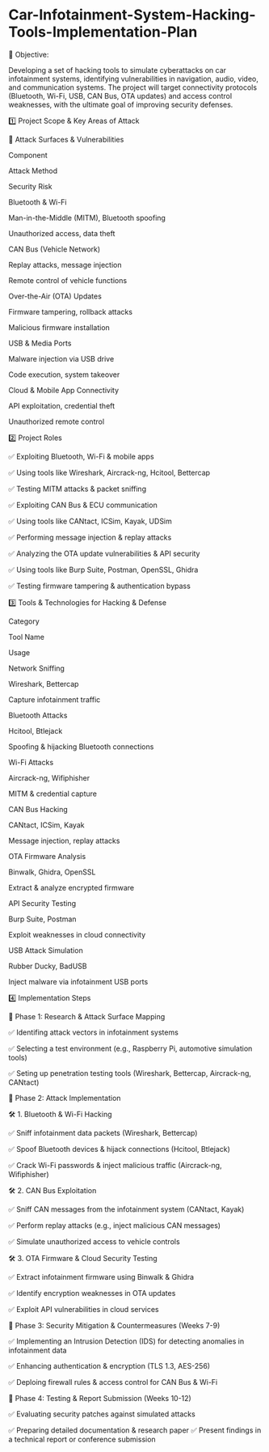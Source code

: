 # Car-Infotainment-System-Hacking-Tools-Implementation-Plan

📌 Objective:


Developing  a set of hacking tools to simulate cyberattacks on car infotainment systems, identifying vulnerabilities in navigation, audio, video, and communication systems. The project will target connectivity protocols (Bluetooth, Wi-Fi, USB, CAN Bus, OTA updates) and access control weaknesses, with the ultimate goal of improving security defenses.

1️⃣ Project Scope & Key Areas of Attack


🔹 Attack Surfaces & Vulnerabilities

Component

Attack Method

Security Risk

Bluetooth & Wi-Fi

Man-in-the-Middle (MITM), Bluetooth spoofing

Unauthorized access, data theft

CAN Bus (Vehicle Network)

Replay attacks, message injection

Remote control of vehicle functions

Over-the-Air (OTA) Updates

Firmware tampering, rollback attacks

Malicious firmware installation

USB & Media Ports

Malware injection via USB drive

Code execution, system takeover

Cloud & Mobile App Connectivity

API exploitation, credential theft

Unauthorized remote control

2️⃣ Project Roles


✅ Exploiting Bluetooth, Wi-Fi & mobile apps


✅ Using tools like Wireshark, Aircrack-ng, Hcitool, Bettercap


✅ Testing MITM attacks & packet sniffing


✅ Exploiting CAN Bus & ECU communication


✅ Using tools like CANtact, ICSim, Kayak, UDSim


✅ Performing message injection & replay attacks


✅ Analyzing the  OTA update vulnerabilities & API security


✅ Using  tools like Burp Suite, Postman, OpenSSL, Ghidra


✅ Testing firmware tampering & authentication bypass


3️⃣ Tools & Technologies for Hacking & Defense

Category

Tool Name

Usage

Network Sniffing

Wireshark, Bettercap


Capture infotainment traffic

Bluetooth Attacks

Hcitool, Btlejack

Spoofing & hijacking Bluetooth connections

Wi-Fi Attacks

Aircrack-ng, Wifiphisher

MITM & credential capture

CAN Bus Hacking

CANtact, ICSim, Kayak

Message injection, replay attacks

OTA Firmware Analysis

Binwalk, Ghidra, OpenSSL

Extract & analyze encrypted firmware

API Security Testing

Burp Suite, Postman

Exploit weaknesses in cloud connectivity

USB Attack Simulation

Rubber Ducky, BadUSB


Inject malware via infotainment USB ports


4️⃣ Implementation Steps


📌 Phase 1: Research & Attack Surface Mapping 

✅ Identifing attack vectors in infotainment systems

✅ Selecting a test environment (e.g., Raspberry Pi, automotive simulation tools)

✅ Seting  up penetration testing tools (Wireshark, Bettercap, Aircrack-ng, CANtact)

📌 Phase 2: Attack Implementation 

🛠️ 1. Bluetooth & Wi-Fi Hacking

✅ Sniff infotainment data packets (Wireshark, Bettercap)

✅ Spoof Bluetooth devices & hijack connections (Hcitool, Btlejack)

✅ Crack Wi-Fi passwords & inject malicious traffic (Aircrack-ng, Wifiphisher)

🛠️ 2. CAN Bus Exploitation

✅ Sniff CAN messages from the infotainment system (CANtact, Kayak)

✅ Perform replay attacks (e.g., inject malicious CAN messages)

✅ Simulate unauthorized access to vehicle controls

🛠️ 3. OTA Firmware & Cloud Security Testing

✅ Extract infotainment firmware using Binwalk & Ghidra

✅ Identify encryption weaknesses in OTA updates

✅ Exploit API vulnerabilities in cloud services

📌 Phase 3: Security Mitigation & Countermeasures (Weeks 7-9)

✅ Implementing an  Intrusion Detection (IDS) for detecting anomalies in infotainment data

✅ Enhancing  authentication & encryption (TLS 1.3, AES-256)

✅ Deploing firewall rules & access control for CAN Bus & Wi-Fi

📌 Phase 4: Testing & Report Submission (Weeks 10-12)

✅ Evaluating security patches against simulated attacks

✅ Preparing detailed documentation & research paper
✅ Present findings in a technical report or conference submission
